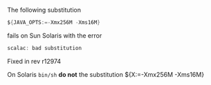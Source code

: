 The following substitution
```scala
${JAVA_OPTS:=-Xmx256M -Xms16M}
```
fails on Sun Solaris with the error
```scala
scalac: bad substitution
```
Fixed in rev r12974

On Solaris `bin/sh` **do not** the substitution ${X:=-Xmx256M -Xms16M}
